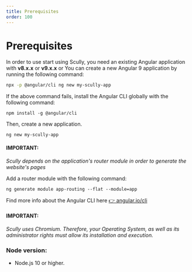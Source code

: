 ```yaml
---
title: Prerequisites
order: 100
---
```


# Prerequisites

In order to use start using Scully, you need an existing Angular application with **v8.x.x** or **v9.x.x** or You can create a new Angular 9 application by running the following command:

```bash
npx -p @angular/cli ng new my-scully-app
```

If the above command fails, install the Angular CLI globally with the following command:

```
npm install -g @angular/cli
```

Then, create a new application.

```
ng new my-scully-app
```

#### IMPORTANT:

_Scully depends on the application's router module in order to generate the website's pages_

Add a router module with the following command:

```
ng generate module app-routing --flat --module=app
```

Find more info about the Angular CLI here [👉 angular.io/cli](https://angular.io/cli)

#### IMPORTANT:

_Scully uses Chromium. Therefore, your Operating System, as well as its administrator rights must allow its installation and execution._

### Node version:

- Node.js 10 or higher.

